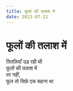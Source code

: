 ```yaml
---
title: फूलों की तलाश में
date: 2023-07-21
---
```


# फूलों की तलाश में

तितलियाँ उड़ रही थी<br/>
फूलों की तलाश में<br/>
पर नहीं,<br/>
फूल तो सिर्फ़ एक बहाना था
